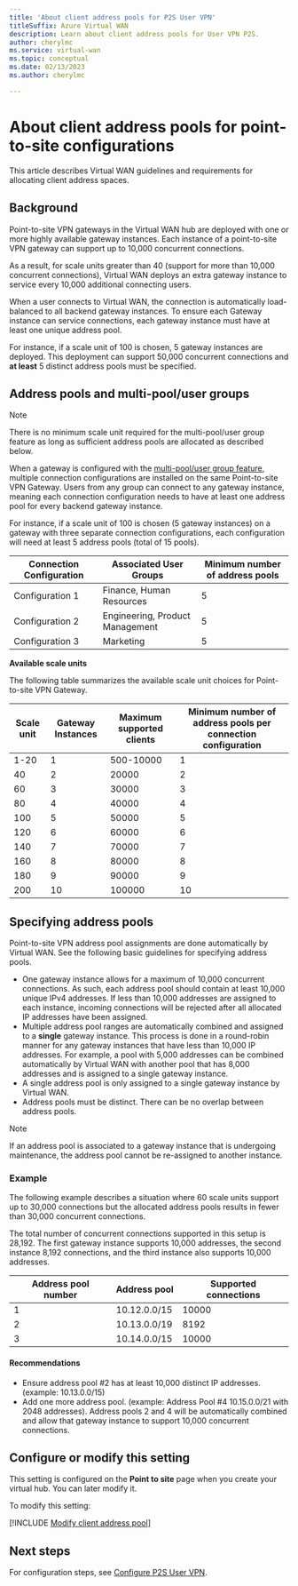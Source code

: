 ```yaml
---
title: 'About client address pools for P2S User VPN'
titleSuffix: Azure Virtual WAN
description: Learn about client address pools for User VPN P2S.
author: cherylmc
ms.service: virtual-wan
ms.topic: conceptual
ms.date: 02/13/2023
ms.author: cherylmc

---
```

# About client address pools for point-to-site configurations

This article describes Virtual WAN guidelines and requirements for allocating client address spaces.

## Background

Point-to-site VPN gateways in the Virtual WAN hub are deployed with one or more highly available gateway instances. Each instance of a point-to-site VPN gateway can support up to 10,000 concurrent connections.

As a result, for scale units greater than 40 (support for more than 10,000 concurrent connections), Virtual WAN deploys an extra gateway instance to service every 10,000 additional connecting users.

When a user connects to Virtual WAN, the connection is automatically load-balanced to all backend gateway instances. To ensure each Gateway instance can service connections, each gateway instance must have at least one unique address pool.

For instance, if a scale unit of 100 is chosen, 5 gateway instances are deployed. This deployment can support 50,000 concurrent connections and **at least** 5 distinct address pools must be specified.

## Address pools and multi-pool/user groups

> [!NOTE] 
> There is no minimum scale unit required for the multi-pool/user group feature as long as sufficient address pools are allocated as described below.

When a gateway is configured with the [multi-pool/user group feature](user-groups-about.md), multiple connection configurations are installed on the same Point-to-site VPN Gateway. Users from any group can connect to any gateway instance, meaning each connection configuration needs to have at least one address pool for every backend gateway instance.

For instance, if a scale unit of 100 is chosen (5 gateway instances) on a gateway with three separate connection configurations, each configuration will need at least 5 address pools (total of 15 pools).

| Connection Configuration  | Associated User Groups | Minimum number of address pools |
| --- | --- | ---|
| Configuration 1| Finance, Human Resources | 5 |
| Configuration 2| Engineering, Product Management| 5|
| Configuration 3| Marketing | 5|

**Available scale units**

The following table summarizes the available scale unit choices for Point-to-site VPN Gateway.

| Scale unit | Gateway Instances| Maximum supported clients | Minimum number of address pools per connection configuration|
|--- |--- |--- | --- |
1-20| 1| 500-10000 | 1|
| 40 | 2| 20000 | 2 |
| 60 |  3|30000 | 3 |
| 80 | 4| 40000 | 4 |
| 100 | 5 | 50000 | 5 |
| 120 | 6| 60000 | 6 |
| 140 | 7 | 70000 | 7 |
| 160 | 8 | 80000 | 8 |
| 180 | 9 | 90000 | 9 |
| 200 | 10 |100000 | 10 |
 
## <a name="specify-address-pools"></a>Specifying address pools

Point-to-site VPN address pool assignments are done automatically by Virtual WAN. See the following basic guidelines for specifying address pools.

* One gateway instance allows for a maximum of 10,000 concurrent connections. As such, each address pool should contain at least 10,000 unique IPv4 addresses. If less than 10,000 addresses are assigned to each instance, incoming connections will be rejected after all allocated IP addresses have been assigned.
* Multiple address pool ranges are automatically combined and assigned to a **single** gateway instance. This process is done in a round-robin manner for any gateway instances that have less than 10,000 IP addresses. For example, a pool with 5,000 addresses can be combined automatically by Virtual WAN with another pool that has 8,000 addresses and is assigned to a single gateway instance.
* A single address pool is only assigned to a single gateway instance by Virtual WAN.
* Address pools must be distinct. There can be no overlap between address pools.


> [!NOTE] 
> If an address pool is associated to a gateway instance that is undergoing maintenance, the address pool cannot be re-assigned to another instance.

### Example 

The following example describes a situation where 60 scale units support up to 30,000 connections but the allocated address pools results in fewer than 30,000 concurrent connections.

The total number of concurrent connections supported in this setup is 28,192. The first gateway instance  supports 10,000 addresses, the second instance 8,192 connections, and the third instance also supports 10,000 addresses.

| Address pool number | Address pool | Supported connections |
|--- |--- |--- |
| 1 | 10.12.0.0/15 | 10000 |
| 2 | 10.13.0.0/19 | 8192 |
| 3 | 10.14.0.0/15 | 10000|

#### Recommendations

* Ensure address pool #2 has at least 10,000 distinct IP addresses. (example: 10.13.0.0/15)
* Add one more address pool. (example: Address Pool #4 10.15.0.0/21 with 2048 addresses). Address pools 2 and 4 will be automatically combined and allow that gateway instance to support 10,000 concurrent connections.

## Configure or modify this setting

This setting is configured on the **Point to site** page when you create your virtual hub. You can later modify it.

To modify this setting:

[!INCLUDE [Modify client address pool](../../includes/virtual-wan-client-address-pool-include.md)]

## Next steps

For configuration steps, see [Configure P2S User VPN](virtual-wan-point-to-site-portal.md).
